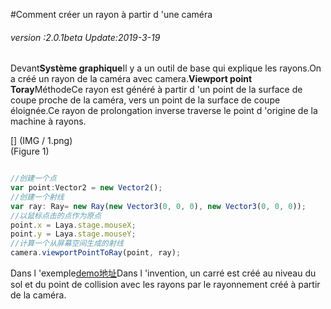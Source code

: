#Comment créer un rayon à partir d 'une caméra

###### *version :2.0.1beta   Update:2019-3-19*

Devant**Système graphique**Il y a un outil de base qui explique les rayons.On a créé un rayon de la caméra avec camera.**Viewport point Toray**MéthodeCe rayon est généré à partir d 'un point de la surface de coupe proche de la caméra, vers un point de la surface de coupe éloignée.Ce rayon de prolongation inverse traverse le point d 'origine de la machine à rayons.

[] (IMG / 1.png) <br > (Figure 1)


```typescript

//创建一个点
var point:Vector2 = new Vector2();
//创建一个射线
var ray: Ray= new Ray(new Vector3(0, 0, 0), new Vector3(0, 0, 0));
//以鼠标点击的点作为原点
point.x = Laya.stage.mouseX;
point.y = Laya.stage.mouseY;
//计算一个从屏幕空间生成的射线
camera.viewportPointToRay(point, ray);
```


Dans l 'exemple[demo地址](https://layaair.ldc.layabox.com/demo2/?language=ch&category=3d&group=Camera&name=CameraRay)Dans l 'invention, un carré est créé au niveau du sol et du point de collision avec les rayons par le rayonnement créé à partir de la caméra.

